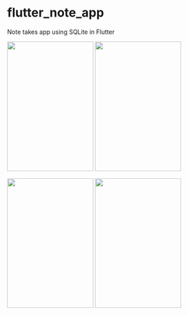 # flutter_note_app
Note takes app using SQLite in Flutter

<img src="https://user-images.githubusercontent.com/15935347/57208011-86af6380-6fd1-11e9-84ef-9509cd75a8a6.png"  width="200" height="300" />  <img src="https://user-images.githubusercontent.com/15935347/57208012-8747fa00-6fd1-11e9-8ee0-0954a7e26e6e.png"  width="200" height="300" />


<img src="https://user-images.githubusercontent.com/15935347/57208013-8747fa00-6fd1-11e9-82de-70e0a89ea8e3.png"  width="200" height="300" />  <img src="https://user-images.githubusercontent.com/15935347/57208014-8747fa00-6fd1-11e9-839f-545a8843efd7.png"  width="200" height="300" />
